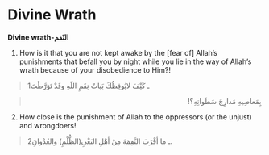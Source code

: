 Divine Wrath
============

**Divine wrath-النّقم**

1. How is it that you are not kept awake by the [fear of] Allah’s
punishments that befall you by night while you lie in the way of Allah’s
wrath because of your disobedience to Him?!

> 1ـ كَيْفَ لايُوقِظُكَ بَياتُ نِقَمِ اللّهِ وقَدْ تَوَرَّطْتَ
<blockquote dir="rtl">
  <p>
بِمَعاصِيهِ مَدارِجَ سَطَواتِهِ؟!
  </p>
</blockquote>

2. How close is the punishment of Allah to the oppressors (or the
unjust) and wrongdoers!

> 2ـ ما أقْرَبَ النَّقِمَةَ مِنْ أهْلِ البَغْيِ(الظُّلْمِ) والعُدْوانِ.


